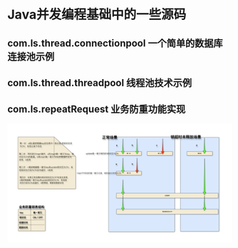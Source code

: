 # Java并发编程基础中的一些源码
## com.ls.thread.connectionpool 一个简单的数据库连接池示例
## com.ls.thread.threadpool 线程池技术示例
## com.ls.repeatRequest  业务防重功能实现
![业务防重锁功能实现](https://raw.githubusercontent.com/ls960972314/The-Art-of-Concurrency-Programming/master/src/main/java/com/ls/repeatRequest/20170621203955.png)



